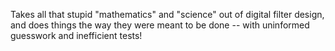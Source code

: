 Takes all that stupid "mathematics" and "science" out of digital filter
design, and does things the way they were meant to be done -- with
uninformed guesswork and inefficient tests!
